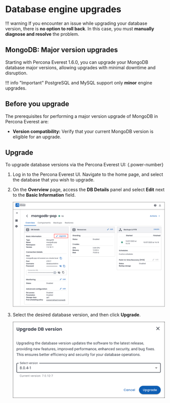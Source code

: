 # Database engine upgrades

!!! warning
    If you encounter an issue while upgrading your database version, there is **no option to roll back**. In this case, you must **manually diagnose and resolve** the problem.


## MongoDB: Major version upgrades

Starting with Percona Everest 1.6.0, you can upgrade your MongoDB database major versions, allowing upgrades with minimal downtime and disruption.

!!! info "Important"
    PostgreSQL and MySQL support only **minor** engine upgrades.

## Before you upgrade

The prerequisites for performing a major version upgrade of MongoDB in Percona Everest are:

- **Version compatibility:** Verify that your current MongoDB version is eligible for an upgrade.

## Upgrade

To upgrade database versions via the Percona Everest UI:
{.power-number}

1. Log in to the Percona Everest UI. Navigate to the home page, and select the database that you wish to upgrade. 

2. On the **Overview** page, access the **DB Details** panel and select **Edit** next to the **Basic Information** field.

 

    ![!image](../images/database_upgrade.png)


3. Select the desired database version, and then click **Upgrade**.

    ![!image](../images/upgrade_database_versions.png)









